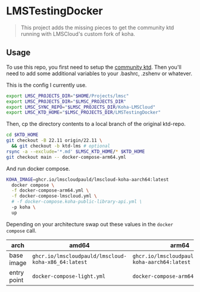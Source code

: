 # LMSTestingDocker

> This project adds the missing pieces to get the community ktd running with LMSCloud's custom fork of koha.

## Usage

To use this repo, you first need to setup the [community ktd](https://gitlab.com/koha-community/koha-testing-docker).
Then you'll need to add some additional variables to your .bashrc, .zshenv or whatever.

This is the config I currently use.

```sh
export LMSC_PROJECTS_DIR="$HOME/Projects/lmsc"
export LMSC_PROJECTS_DIR="$LMSC_PROJECTS_DIR"
export LMSC_SYNC_REPO="$LMSC_PROJECTS_DIR/Koha-LMSCloud"
export LMSC_KTD_HOME="$LMSC_PROJECTS_DIR/LMSTestingDocker"
```

Then, cp the directory contents to a local branch of the original ktd-repo.

```sh
cd $KTD_HOME
git checkout -B 22.11 origin/22.11 \
  && git checkout -b ktd-lms # optional
rsync -a --exclude='*.md' $LMSC_KTD_HOME/* $KTD_HOME
git checkout main -- docker-compose-arm64.yml
```

And run docker compose.

```sh
KOHA_IMAGE=ghcr.io/lmscloudpauld/lmscloud-koha-aarch64:latest
  docker compose \
  -f docker-compose-arm64.yml \
  -f docker-compose-lmscloud.yml \
  # -f docker-compose.koha-public-library-api.yml \
  -p koha \
  up
```

Depending on your architecture swap out these values in the `docker compose` call.

| arch        | amd64                                               | arm64                                                |
| ----------- | --------------------------------------------------- | ---------------------------------------------------- |
| base image  | `ghcr.io/lmscloudpauld/lmscloud-koha-x86_64:latest` | `ghcr.io/lmscloudpauld/lmscloud-koha-aarch64:latest` |
| entry point | `docker-compose-light.yml`                          | `docker-compose-arm64.yml`                           |
